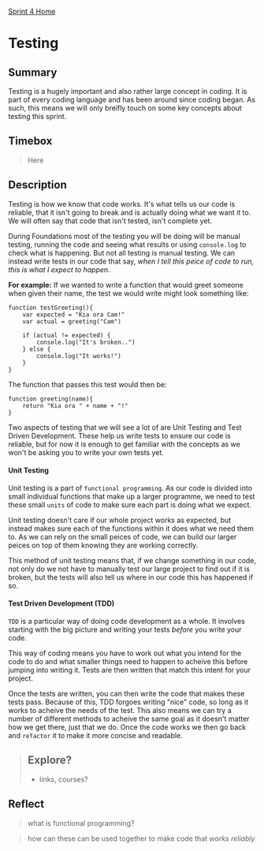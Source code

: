 [Sprint 4 Home](README.md)

# Testing

## Summary

Testing is a hugely important and also rather large concept in coding. It is part of every coding language and has been around since coding began. As such, this means we will only breifly touch on some key concepts about testing this sprint.

## Timebox

> Here

## Description

Testing is how we know that code works. It's what tells us our code is reliable, that it isn't going to break and is actually doing what we want it to. We will often say that code that isn't tested, isn't complete yet.

During Foundations most of the testing you will be doing will be manual testing, running the code and seeing what results or using `console.log` to check what is happening. But not all testing is manual testing. We can instead write tests in our code that say, _when I tell this peice of code to run, this is what I expect to happen_. 

__For example:__ If we wanted to write a function that would greet someone when given their name, the test we would write might look something like:
```
function testGreeting(){
    var expected = "Kia ora Cam!"
    var actual = greeting("Cam")

    if (actual != expected) {
        console.log("It's broken..")
    } else {
        console.log("It works!")
    }
}
```

The function that passes this test would then be:
```
function greeting(name){
    return "Kia ora " + name + "!"
}
```
Two aspects of testing that we will see a lot of are Unit Testing and Test Driven Development. These help us write tests to ensure our code is reliable, but for now it is enough to get familiar with the concepts as we won't be asking you to write your own tests yet.

#### Unit Testing

Unit testing is a part of `functional programming`. As our code is divided into small individual functions that make up a larger programme, we need to test these small `units` of code to make sure each part is doing what we expect. 

Unit testing doesn't care if our whole project works as expected, but instead makes sure each of the functions within it does what we need them to. As we can rely on the small peices of code, we can build our larger peices on top of them knowing they are working correctly.

This method of unit testing means that, if we change something in our code, not only do we not have to manually test our large project to find out if it is broken, but the tests will also tell us where in our code this has happened if so.

#### Test Driven Development (TDD)

`TDD` is a particular way of doing code development as a whole. It involves starting with the big picture and writing your tests _before_ you write your code. 

This way of coding means you have to work out what you intend for the code to do and what smaller things need to happen to acheive this before jumping into writing it. Tests are then written that match this intent for your project.

Once the tests are written, you can then write the code that makes these tests pass. Because of this, TDD forgoes writing "nice" code, so long as it works to acheive the needs of the test. This also means we can try a number of different methods to acheive the same goal as it doesn't matter how we get there, just that we do. Once the code works we then go back and `refactor` it to make it more concise and readable.


>## Explore?
>- links, courses?

## Reflect


>what is functional programming?

>how can these can be used together to make code that _works reliably_
